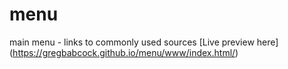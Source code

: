 # menu
main menu - links to commonly used sources
[Live preview here] (https://gregbabcock.github.io/menu/www/index.html/)
